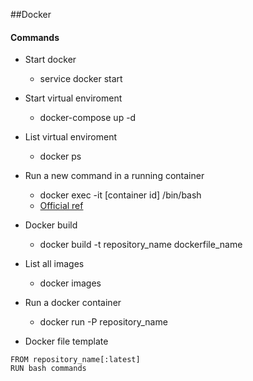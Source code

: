 ##Docker

#### Commands 


- Start docker
	- service docker start

- Start virtual enviroment
	- docker-compose up -d

- List virtual enviroment 
	- docker ps

- Run a new command in a running container
	- docker exec -it [container id] /bin/bash
	- [Official ref](https://docs.docker.com/engine/reference/commandline/exec/)

- Docker build 
	- docker build -t repository_name dockerfile_name
	
- List all images
	- docker images
	
- Run a docker container 
	- docker run -P repository_name
	
- Docker file template
```
FROM repository_name[:latest]
RUN bash commands 
```
